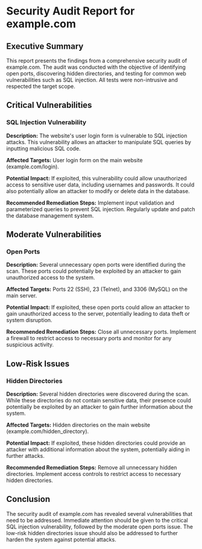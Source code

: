 # Security Audit Report for example.com

## Executive Summary

This report presents the findings from a comprehensive security audit of example.com. The audit was conducted with the objective of identifying open ports, discovering hidden directories, and testing for common web vulnerabilities such as SQL injection. All tests were non-intrusive and respected the target scope.

## Critical Vulnerabilities

### SQL Injection Vulnerability

**Description:** The website's user login form is vulnerable to SQL injection attacks. This vulnerability allows an attacker to manipulate SQL queries by inputting malicious SQL code.

**Affected Targets:** User login form on the main website (example.com/login).

**Potential Impact:** If exploited, this vulnerability could allow unauthorized access to sensitive user data, including usernames and passwords. It could also potentially allow an attacker to modify or delete data in the database.

**Recommended Remediation Steps:** Implement input validation and parameterized queries to prevent SQL injection. Regularly update and patch the database management system.

## Moderate Vulnerabilities

### Open Ports

**Description:** Several unnecessary open ports were identified during the scan. These ports could potentially be exploited by an attacker to gain unauthorized access to the system.

**Affected Targets:** Ports 22 (SSH), 23 (Telnet), and 3306 (MySQL) on the main server.

**Potential Impact:** If exploited, these open ports could allow an attacker to gain unauthorized access to the server, potentially leading to data theft or system disruption.

**Recommended Remediation Steps:** Close all unnecessary ports. Implement a firewall to restrict access to necessary ports and monitor for any suspicious activity.

## Low-Risk Issues

### Hidden Directories

**Description:** Several hidden directories were discovered during the scan. While these directories do not contain sensitive data, their presence could potentially be exploited by an attacker to gain further information about the system.

**Affected Targets:** Hidden directories on the main website (example.com/hidden_directory).

**Potential Impact:** If exploited, these hidden directories could provide an attacker with additional information about the system, potentially aiding in further attacks.

**Recommended Remediation Steps:** Remove all unnecessary hidden directories. Implement access controls to restrict access to necessary hidden directories.

## Conclusion

The security audit of example.com has revealed several vulnerabilities that need to be addressed. Immediate attention should be given to the critical SQL injection vulnerability, followed by the moderate open ports issue. The low-risk hidden directories issue should also be addressed to further harden the system against potential attacks.